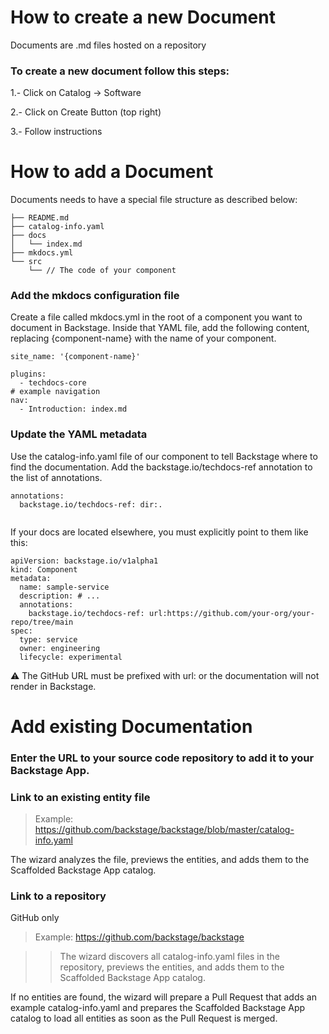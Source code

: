 # How to create a new Document
Documents are .md files hosted on a repository

### To create a new document follow this steps:

1.- Click on Catalog -> Software

2.- Click on Create Button (top right)

3.- Follow instructions

# How to add a Document
Documents needs to have a special file structure as described below:

```
├── README.md
├── catalog-info.yaml
├── docs
│   └── index.md
├── mkdocs.yml
└── src
    └── // The code of your component
```

### Add the mkdocs configuration file
Create a file called mkdocs.yml in the root of a component you want to document in Backstage. Inside that YAML file, add the following content, replacing {component-name} with the name of your component.
```
site_name: '{component-name}'

plugins:
  - techdocs-core
# example navigation  
nav:
  - Introduction: index.md
```

### Update the YAML metadata
Use the catalog-info.yaml file of our component to tell Backstage where to find the documentation.
Add the backstage.io/techdocs-ref annotation to the list of annotations.

```
annotations:
  backstage.io/techdocs-ref: dir:.
  
```  
If your docs are located elsewhere, you must explicitly point to them like this:
```
apiVersion: backstage.io/v1alpha1
kind: Component
metadata:
  name: sample-service
  description: # ...
  annotations:
    backstage.io/techdocs-ref: url:https://github.com/your-org/your-repo/tree/main
spec:
  type: service
  owner: engineering
  lifecycle: experimental
  ```

⚠️ The GitHub URL must be prefixed with url: or the documentation will not render in Backstage.


# Add existing Documentation
### Enter the URL to your source code repository to add it to your Backstage App.

### Link to an existing entity file
> Example: https://github.com/backstage/backstage/blob/master/catalog-info.yaml

The wizard analyzes the file, previews the entities, and adds them to the Scaffolded Backstage App catalog.

### Link to a repository 
GitHub only
> Example: https://github.com/backstage/backstage

>> The wizard discovers all catalog-info.yaml files in the repository, previews the entities, and adds them to the Scaffolded Backstage App catalog.

If no entities are found, the wizard will prepare a Pull Request that adds an example catalog-info.yaml and prepares the Scaffolded Backstage App catalog to load all entities as soon as the Pull Request is merged.